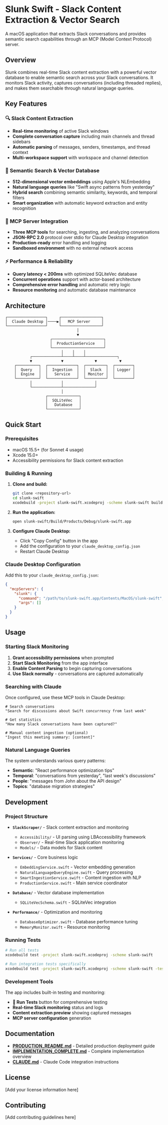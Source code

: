 # Slunk Swift - Slack Content Extraction & Vector Search

A macOS application that extracts Slack conversations and provides semantic search capabilities through an MCP (Model Context Protocol) server.

## Overview

Slunk combines real-time Slack content extraction with a powerful vector database to enable semantic search across your Slack conversations. It monitors Slack activity, captures conversations (including threaded replies), and makes them searchable through natural language queries.

## Key Features

### 🔍 **Slack Content Extraction**
- **Real-time monitoring** of active Slack windows
- **Complete conversation capture** including main channels and thread sidebars  
- **Automatic parsing** of messages, senders, timestamps, and thread context
- **Multi-workspace support** with workspace and channel detection

### 🧠 **Semantic Search & Vector Database**
- **512-dimensional vector embeddings** using Apple's NLEmbedding
- **Natural language queries** like "Swift async patterns from yesterday"
- **Hybrid search** combining semantic similarity, keywords, and temporal filters
- **Smart organization** with automatic keyword extraction and entity recognition

### 🤖 **MCP Server Integration**
- **Three MCP tools** for searching, ingesting, and analyzing conversations
- **JSON-RPC 2.0** protocol over stdio for Claude Desktop integration
- **Production-ready** error handling and logging
- **Sandboxed environment** with no external network access

### ⚡ **Performance & Reliability**
- **Query latency < 200ms** with optimized SQLiteVec database
- **Concurrent operations** support with actor-based architecture
- **Comprehensive error handling** and automatic retry logic
- **Resource monitoring** and automatic database maintenance

## Architecture

```
┌─────────────────┐     ┌──────────────────┐
│  Claude Desktop │────▶│   MCP Server     │
└─────────────────┘     └──────────────────┘
                                │
                                ▼
                    ┌───────────────────────┐
                    │  ProductionService    │
                    └───────────────────────┘
                         │    │    │
           ┌─────────────┴────┴────┴──────────────┐
           ▼             ▼              ▼          ▼
    ┌──────────┐  ┌─────────────┐  ┌─────────┐  ┌────────┐
    │  Query   │  │  Ingestion  │  │  Slack  │  │ Logger │
    │  Engine  │  │   Service   │  │ Monitor │  │        │
    └──────────┘  └─────────────┘  └─────────┘  └────────┘
           │             │              │
           └─────────────┴──────────────┘
                         │
                  ┌──────────────┐
                  │  SQLiteVec   │
                  │   Database   │
                  └──────────────┘
```

## Quick Start

### Prerequisites
- macOS 15.5+ (for Sonnet 4 usage)
- Xcode 15.0+
- Accessibility permissions for Slack content extraction

### Building & Running

1. **Clone and build:**
   ```bash
   git clone <repository-url>
   cd slunk-swift
   xcodebuild -project slunk-swift.xcodeproj -scheme slunk-swift build
   ```

2. **Run the application:**
   ```bash
   open slunk-swift/Build/Products/Debug/slunk-swift.app
   ```

3. **Configure Claude Desktop:**
   - Click "Copy Config" button in the app
   - Add the configuration to your `claude_desktop_config.json`
   - Restart Claude Desktop

### Claude Desktop Configuration

Add this to your `claude_desktop_config.json`:

```json
{
  "mcpServers": {
    "slunk": {
      "command": "/path/to/slunk-swift.app/Contents/MacOS/slunk-swift",
      "args": []
    }
  }
}
```

## Usage

### Starting Slack Monitoring

1. **Grant accessibility permissions** when prompted
2. **Start Slack Monitoring** from the app interface
3. **Enable Content Parsing** to begin capturing conversations
4. **Use Slack normally** - conversations are captured automatically

### Searching with Claude

Once configured, use these MCP tools in Claude Desktop:

```
# Search conversations
"Search for discussions about Swift concurrency from last week"

# Get statistics
"How many Slack conversations have been captured?"

# Manual content ingestion (optional)
"Ingest this meeting summary: [content]"
```

### Natural Language Queries

The system understands various query patterns:
- **Semantic**: "React performance optimization tips"
- **Temporal**: "conversations from yesterday", "last week's discussions"
- **People**: "messages from John about the API design"
- **Topics**: "database migration strategies"

## Development

### Project Structure

- **`SlackScraper/`** - Slack content extraction and monitoring
  - `Accessibility/` - UI parsing using LBAccessibility framework
  - `Observer/` - Real-time Slack application monitoring
  - `Models/` - Data models for Slack content
  
- **`Services/`** - Core business logic
  - `EmbeddingService.swift` - Vector embedding generation
  - `NaturalLanguageQueryEngine.swift` - Query processing
  - `SmartIngestionService.swift` - Content ingestion with NLP
  - `ProductionService.swift` - Main service coordinator

- **`Database/`** - Vector database implementation
  - `SQLiteVecSchema.swift` - SQLiteVec integration

- **`Performance/`** - Optimization and monitoring
  - `DatabaseOptimizer.swift` - Database performance tuning
  - `MemoryMonitor.swift` - Resource monitoring

### Running Tests

```bash
# Run all tests
xcodebuild test -project slunk-swift.xcodeproj -scheme slunk-swift

# Run integration tests specifically
xcodebuild test -project slunk-swift.xcodeproj -scheme slunk-swift -testPlan ProductionIntegrationTests
```

### Development Tools

The app includes built-in testing and monitoring:
- **🧪 Run Tests** button for comprehensive testing
- **Real-time Slack monitoring** status and logs
- **Content extraction preview** showing captured messages
- **MCP server configuration** generation

## Documentation

- **[PRODUCTION_README.md](PRODUCTION_README.md)** - Detailed production deployment guide
- **[IMPLEMENTATION_COMPLETE.md](IMPLEMENTATION_COMPLETE.md)** - Complete implementation overview
- **[CLAUDE.md](CLAUDE.md)** - Claude Code integration instructions

## License

[Add your license information here]

## Contributing

[Add contributing guidelines here]